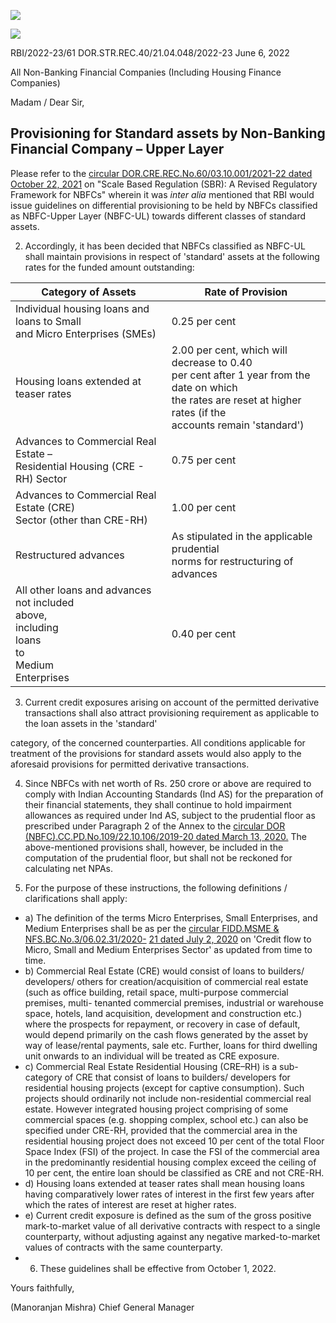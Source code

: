 ![](_page_0_Picture_1.jpeg)

![](_page_0_Picture_3.jpeg)

RBI/2022-23/61 DOR.STR.REC.40/21.04.048/2022-23 June 6, 2022

All Non-Banking Financial Companies (Including Housing Finance Companies)

Madam / Dear Sir,

## **Provisioning for Standard assets by Non-Banking Financial Company – Upper Layer**

Please refer to the [circular DOR.CRE.REC.No.60/03.10.001/2021-22 dated October 22, 2021](https://www.rbi.org.in/Scripts/NotificationUser.aspx?Id=12179&Mode=0) on "Scale Based Regulation (SBR): A Revised Regulatory Framework for NBFCs" wherein it was *inter alia* mentioned that RBI would issue guidelines on differential provisioning to be held by NBFCs classified as NBFC-Upper Layer (NBFC-UL) towards different classes of standard assets.

2. Accordingly, it has been decided that NBFCs classified as NBFC-UL shall maintain provisions in respect of 'standard' assets at the following rates for the funded amount outstanding:

| Category of Assets                                                                                       | Rate of Provision                                                                                                                                                        |
|----------------------------------------------------------------------------------------------------------|--------------------------------------------------------------------------------------------------------------------------------------------------------------------------|
| Individual housing loans and loans to Small<br>and Micro Enterprises (SMEs)                              | 0.25 per cent                                                                                                                                                            |
| Housing loans extended at teaser rates                                                                   | 2.00 per cent, which will decrease to 0.40<br>per cent after 1 year from the date on which<br>the rates are reset at higher rates (if the<br>accounts remain 'standard') |
| Advances to Commercial Real Estate –<br>Residential Housing (CRE - RH) Sector                            | 0.75 per cent                                                                                                                                                            |
| Advances to Commercial Real Estate (CRE)<br>Sector (other than CRE-RH)                                   | 1.00 per cent                                                                                                                                                            |
| Restructured advances                                                                                    | As stipulated in the applicable prudential<br>norms for restructuring of advances                                                                                        |
| All other loans and advances not included<br>above,<br>including<br>loans<br>to<br>Medium<br>Enterprises | 0.40 per cent                                                                                                                                                            |

3. Current credit exposures arising on account of the permitted derivative transactions shall also attract provisioning requirement as applicable to the loan assets in the 'standard'

category, of the concerned counterparties. All conditions applicable for treatment of the provisions for standard assets would also apply to the aforesaid provisions for permitted derivative transactions.

4. Since NBFCs with net worth of Rs. 250 crore or above are required to comply with Indian Accounting Standards (Ind AS) for the preparation of their financial statements, they shall continue to hold impairment allowances as required under Ind AS, subject to the prudential floor as prescribed under Paragraph 2 of the Annex to the [circular DOR](https://www.rbi.org.in/Scripts/NotificationUser.aspx?Id=11818&Mode=0)  [\(NBFC\).CC.PD.No.109/22.10.106/2019-20 dated March 13, 2020.](https://www.rbi.org.in/Scripts/NotificationUser.aspx?Id=11818&Mode=0) The above-mentioned provisions shall, however, be included in the computation of the prudential floor, but shall not be reckoned for calculating net NPAs.

5. For the purpose of these instructions, the following definitions / clarifications shall apply:

- a) The definition of the terms Micro Enterprises, Small Enterprises, and Medium Enterprises shall be as per the [circular FIDD.MSME & NFS.BC.No.3/06.02.31/2020-](https://www.rbi.org.in/Scripts/NotificationUser.aspx?Id=11934&Mode=0) [21 dated July 2, 2020](https://www.rbi.org.in/Scripts/NotificationUser.aspx?Id=11934&Mode=0) on 'Credit flow to Micro, Small and Medium Enterprises Sector' as updated from time to time.
- b) Commercial Real Estate (CRE) would consist of loans to builders/ developers/ others for creation/acquisition of commercial real estate (such as office building, retail space, multi-purpose commercial premises, multi- tenanted commercial premises, industrial or warehouse space, hotels, land acquisition, development and construction etc.) where the prospects for repayment, or recovery in case of default, would depend primarily on the cash flows generated by the asset by way of lease/rental payments, sale etc. Further, loans for third dwelling unit onwards to an individual will be treated as CRE exposure.
- c) Commercial Real Estate Residential Housing (CRE–RH) is a sub-category of CRE that consist of loans to builders/ developers for residential housing projects (except for captive consumption). Such projects should ordinarily not include non-residential commercial real estate. However integrated housing project comprising of some commercial spaces (e.g. shopping complex, school etc.) can also be specified under CRE-RH, provided that the commercial area in the residential housing project does not exceed 10 per cent of the total Floor Space Index (FSI) of the project. In case the FSI of the commercial area in the predominantly residential housing complex exceed the ceiling of 10 per cent, the entire loan should be classified as CRE and not CRE-RH.
- d) Housing loans extended at teaser rates shall mean housing loans having comparatively lower rates of interest in the first few years after which the rates of interest are reset at higher rates.
- e) Current credit exposure is defined as the sum of the gross positive mark-to-market value of all derivative contracts with respect to a single counterparty, without adjusting against any negative marked-to-market values of contracts with the same counterparty.
- 6. These guidelines shall be effective from October 1, 2022.

Yours faithfully,

(Manoranjan Mishra) Chief General Manager